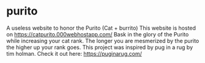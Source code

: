 # purito
A useless website to honor the Purito (Cat + burrito)
This website is hosted on https://catpurito.000webhostapp.com/
Bask in the glory of the Purito while increasing your cat rank.
The longer you are mesmerized by the purito the higher up your rank goes. 
This project was inspired by pug in a rug by tim holman. Check it out here: https://puginarug.com/
